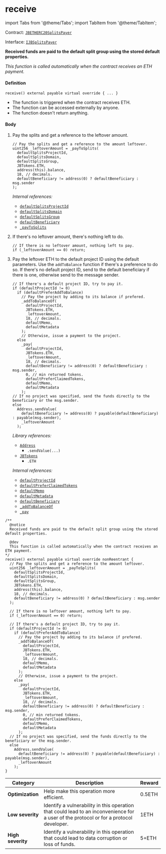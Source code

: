 # receive

import Tabs from '@theme/Tabs';
import TabItem from '@theme/TabItem';

Contract: [`JBETHERC20SplitsPayer`](/dev/api/contracts/or-utilities/jbetherc20splitspayer/README.md)

Interface: [`IJBSplitsPayer`](/dev/api/interfaces/ijbsplitspayer.md)

<Tabs>
<TabItem value="Step by step" label="Step by step">

**Received funds are paid to the default split group using the stored default properties.**

_This function is called automatically when the contract receives an ETH payment._


#### Definition

```
receive() external payable virtual override { ... }
```

* The function is triggered when the contract receives ETH.
* The function can be accessed externally by anyone.
* The function doesn't return anything.

#### Body

1.  Pay the splits and get a reference to the leftover amount.

    ```solidity
    // Pay the splits and get a reference to the amount leftover.
    uint256 _leftoverAmount = _payToSplits(
      defaultSplitsProjectId,
      defaultSplitsDomain,
      defaultSplitsGroup,
      JBTokens.ETH,
      address(this).balance,
      18, // decimals.
      defaultBeneficiary != address(0) ? defaultBeneficiary : msg.sender
    );
    ```

    _Internal references:_

    * [`defaultSplitsProjectId`](/dev/api/contracts/or-utilities/jbetherc20splitspayer/properties/defaultsplitsprojectid.md)
    * [`defaultSplitsDomain`](/dev/api/contracts/or-utilities/jbetherc20splitspayer/properties/defaultsplitsdomain.md)
    * [`defaultSplitsGroup`](/dev/api/contracts/or-utilities/jbetherc20splitspayer/properties/defaultsplitsgroup.md)
    * [`defaultBeneficiary`](/dev/api/contracts/or-utilities/jbetherc20projectpayer/properties/defaultbeneficiary.md)
    * [`_payToSplits`](/dev/api/contracts/or-utilities/jbetherc20splitspayer/write/-_paytosplits.md)

2.  If there's no leftover amount, there's nothing left to do.

    ```solidity
    // If there is no leftover amount, nothing left to pay.
    if (_leftoverAmount == 0) return;
    ```

3.  Pay the leftover ETH to the default project ID using the default parameters. Use the `addToBalance` function if there's a preference to do so. If there's no default project ID, send to the default beneficiary if there is one, otherwise send to the message sender.

    ```
    // If there's a default project ID, try to pay it.
    if (defaultProjectId != 0)
      if (defaultPreferAddToBalance)
        // Pay the project by adding to its balance if prefered.
        _addToBalanceOf(
          defaultProjectId,
          JBTokens.ETH,
          _leftoverAmount,
          18, // decimals.
          defaultMemo,
          defaultMetadata
        );
        // Otherwise, issue a payment to the project.
      else
        _pay(
          defaultProjectId,
          JBTokens.ETH,
          _leftoverAmount,
          18, // decimals.
          defaultBeneficiary != address(0) ? defaultBeneficiary : msg.sender,
          0, // min returned tokens.
          defaultPreferClaimedTokens,
          defaultMemo,
          defaultMetadata
        );
    // If no project was specified, send the funds directly to the beneficiary or the msg.sender.
    else
      Address.sendValue(
        defaultBeneficiary != address(0) ? payable(defaultBeneficiary) : payable(msg.sender),
        _leftoverAmount
      );
    ```

    _Library references:_

    * [`Address`](https://docs.openzeppelin.com/contracts/4.x/api/utils#Address)
      * `.sendValue(...)`
    * [`JBTokens`](/dev/api/libraries/jbtokens.md)
      * `.ETH`
      
    _Internal references:_


    * [`defaultProjectId`](/dev/api/contracts/or-utilities/jbetherc20projectpayer/properties/defaultprojectid.md)
    * [`defaultPreferClaimedTokens`](/dev/api/contracts/or-utilities/jbetherc20projectpayer/properties/defaultpreferclaimedtokens.md)
    * [`defaultMemo`](/dev/api/contracts/or-utilities/jbetherc20projectpayer/properties/defaultmemo.md)
    * [`defaultMetadata`](/dev/api/contracts/or-utilities/jbetherc20projectpayer/properties/defaultmetadata.md)
    * [`defaultBeneficiary`](/dev/api/contracts/or-utilities/jbetherc20projectpayer/properties/defaultbeneficiary.md)
    * [`_addToBalanceOf`](/dev/api/contracts/or-utilities/jbetherc20projectpayer/write/-_addtobalanceof.md)
    * [`_pay`](/dev/api/contracts/or-utilities/jbetherc20projectpayer/write/-_pay.md)

</TabItem>

<TabItem value="Code" label="Code">

```
/** 
  @notice
  Received funds are paid to the default split group using the stored default properties.

  @dev
  This function is called automatically when the contract receives an ETH payment.
*/
receive() external payable virtual override nonReentrant {
  // Pay the splits and get a reference to the amount leftover.
  uint256 _leftoverAmount = _payToSplits(
    defaultSplitsProjectId,
    defaultSplitsDomain,
    defaultSplitsGroup,
    JBTokens.ETH,
    address(this).balance,
    18, // decimals.
    defaultBeneficiary != address(0) ? defaultBeneficiary : msg.sender
  );

  // If there is no leftover amount, nothing left to pay.
  if (_leftoverAmount == 0) return;

  // If there's a default project ID, try to pay it.
  if (defaultProjectId != 0)
    if (defaultPreferAddToBalance)
      // Pay the project by adding to its balance if prefered.
      _addToBalanceOf(
        defaultProjectId,
        JBTokens.ETH,
        _leftoverAmount,
        18, // decimals.
        defaultMemo,
        defaultMetadata
      );
      // Otherwise, issue a payment to the project.
    else
      _pay(
        defaultProjectId,
        JBTokens.ETH,
        _leftoverAmount,
        18, // decimals.
        defaultBeneficiary != address(0) ? defaultBeneficiary : msg.sender,
        0, // min returned tokens.
        defaultPreferClaimedTokens,
        defaultMemo,
        defaultMetadata
      );
  // If no project was specified, send the funds directly to the beneficiary or the msg.sender.
  else
    Address.sendValue(
      defaultBeneficiary != address(0) ? payable(defaultBeneficiary) : payable(msg.sender),
      _leftoverAmount
    );
}
```

</TabItem>

<TabItem value="Bug bounty" label="Bug bounty">

| Category          | Description                                                                                                                            | Reward |
| ----------------- | -------------------------------------------------------------------------------------------------------------------------------------- | ------ |
| **Optimization**  | Help make this operation more efficient.                                                                                               | 0.5ETH |
| **Low severity**  | Identify a vulnerability in this operation that could lead to an inconvenience for a user of the protocol or for a protocol developer. | 1ETH   |
| **High severity** | Identify a vulnerability in this operation that could lead to data corruption or loss of funds.                                        | 5+ETH  |

</TabItem>
</Tabs>

